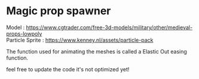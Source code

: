 # Magic prop spawner

Model : https://www.cgtrader.com/free-3d-models/military/other/medieval-props-lowpoly \
Particle Sprite : https://www.kenney.nl/assets/particle-pack

The function used for animating the meshes is called a Elastic Out easing function.

feel free to update the code it's not optimized yet!
 
